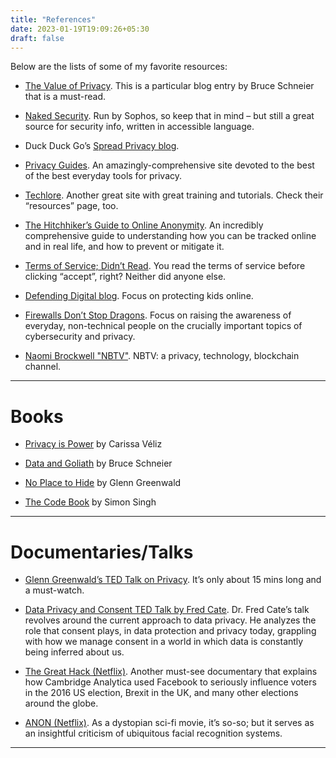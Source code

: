 ```yaml
---
title: "References"
date: 2023-01-19T19:09:26+05:30
draft: false
---
```


Below are the lists of some of my favorite resources:

- [The Value of Privacy](https://www.schneier.com/blog/archives/2006/05/the_value_of_pr.html). This is a particular blog entry by Bruce Schneier that is a must-read.

- [Naked Security](https://nakedsecurity.sophos.com/). Run by Sophos, so keep that in mind – but still a great source for security info, written in accessible language.

- Duck Duck Go’s [Spread Privacy blog](https://spreadprivacy.com/).

- [Privacy Guides](https://www.privacyguides.org/). An amazingly-comprehensive site devoted to the best of the best everyday tools for privacy.

- [Techlore](https://techlore.tech/). Another great site with great training and tutorials. Check their “resources” page, too.

- [The Hitchhiker’s Guide to Online Anonymity](https://anonymousplanet-ng.org/). An incredibly comprehensive guide to understanding how you can be tracked online and in real life, and how to prevent or mitigate it.

- [Terms of Service; Didn’t Read](https://tosdr.org/). You read the terms of service before clicking “accept”, right? Neither did anyone else.

- [Defending Digital blog](https://defendingdigital.com/). Focus on protecting kids online.

- [Firewalls Don’t Stop Dragons](https://firewallsdontstopdragons.com/podcast/). Focus on raising the awareness of everyday, non-technical people on the crucially important topics of cybersecurity and privacy. 

- [Naomi Brockwell "NBTV"](https://odysee.com/@NaomiBrockwell:4). NBTV: a privacy, technology, blockchain channel.

---

# Books

- [Privacy is Power](https://www.amazon.com/Privacy-Power-Should-Take-Control/dp/1787634043) by Carissa Véliz 

- [Data and Goliath](https://www.amazon.com/Data-Goliath-Battles-Collect-Control/dp/039335217X) by Bruce Schneier 

- [No Place to Hide](https://www.amazon.com/No-Place-to-Hide/dp/1627791612) by Glenn Greenwald 

- [The Code Book](https://www.amazon.com/Code-Book-Science-Secrecy-Cryptography/dp/0385495323) by Simon Singh

---

# Documentaries/Talks

- [Glenn Greenwald’s TED Talk on Privacy](https://www.ted.com/talks/glenn_greenwald_why_privacy_matters). It’s only about 15 mins long and a must-watch.

- [Data Privacy and Consent TED Talk by Fred Cate](https://www.ted.com/talks/fred_cate_privacy_and_consent). Dr. Fred Cate’s talk revolves around the current approach to data privacy. He analyzes the role that consent plays, in data protection and privacy today, grappling with how we manage consent in a world in which data is constantly being inferred about us.

- [The Great Hack (Netflix)](https://www.netflix.com/Title/80117542). Another must-see documentary that explains how Cambridge Analytica used Facebook to seriously influence voters in the 2016 US election, Brexit in the UK, and many other elections around the globe.

- [ANON (Netflix)](https://www.netflix.com/Title/80195964). As a dystopian sci-fi movie, it’s so-so; but it serves as an insightful criticism of ubiquitous facial recognition systems.

---